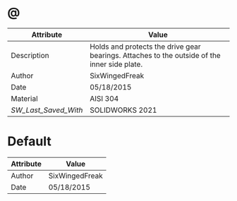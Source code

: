 # @
| Attribute | Value |
| ---  | ---     |
| Description | Holds and protects the drive gear bearings. Attaches to the outside of the inner side plate. |
| Author | SixWingedFreak |
| Date | 05/18/2015 |
| Material | AISI 304 |
| _SW_Last_Saved_With_ | SOLIDWORKS 2021 |
# Default
| Attribute | Value |
| ---  | ---     |
| Author | SixWingedFreak |
| Date | 05/18/2015 |
